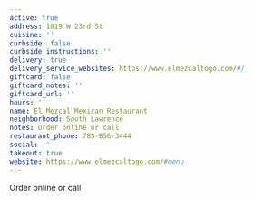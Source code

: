 ```yaml
---
active: true
address: 1819 W 23rd St
cuisine: ''
curbside: false
curbside_instructions: ''
delivery: true
delivery_service_websites: https://www.elmezcaltogo.com/#/
giftcard: false
giftcard_notes: ''
giftcard_url: ''
hours: ''
name: El Mezcal Mexican Restaurant
neighborhood: South Lawrence
notes: Order online or call
restaurant_phone: 785-856-3444
social: ''
takeout: true
website: https://www.elmezcaltogo.com/#menu
---
```


Order online or call